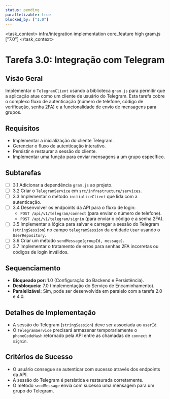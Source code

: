 ```yaml
---
status: pending
parallelizable: true
blocked_by: ["1.0"]
---
```


<task_context>
<domain>infra/integration</domain>
<type>implementation</type>
<scope>core_feature</scope>
<complexity>high</complexity>
<dependencies>gram.js</dependencies>
<unblocks>["7.0"]</unblocks>
</task_context>

# Tarefa 3.0: Integração com Telegram

## Visão Geral
Implementar o `TelegramClient` usando a biblioteca `gram.js` para permitir que a aplicação atue como um cliente de usuário do Telegram. Esta tarefa cobre o complexo fluxo de autenticação (número de telefone, código de verificação, senha 2FA) e a funcionalidade de envio de mensagens para grupos.

## Requisitos
- Implementar a inicialização do cliente Telegram.
- Gerenciar o fluxo de autenticação interativo.
- Persistir e restaurar a sessão do cliente.
- Implementar uma função para enviar mensagens a um grupo específico.

## Subtarefas
- [ ] 3.1 Adicionar a dependência `gram.js` ao projeto.
- [ ] 3.2 Criar o `TelegramService` em `src/infrastructure/services`.
- [ ] 3.3 Implementar o método `initializeClient` que lida com a autenticação.
- [ ] 3.4 Desenvolver os endpoints da API para o fluxo de login:
    - `POST /api/v1/telegram/connect` (para enviar o número de telefone).
    - `POST /api/v1/telegram/signin` (para enviar o código e a senha 2FA).
- [ ] 3.5 Implementar a lógica para salvar e carregar a sessão do Telegram (`stringSession`) no campo `telegramSession` da entidade `User` usando o `UserRepository`.
- [ ] 3.6 Criar um método `sendMessage(groupId, message)`.
- [ ] 3.7 Implementar o tratamento de erros para senhas 2FA incorretas ou códigos de login inválidos.

## Sequenciamento
- **Bloqueado por:** 1.0 (Configuração do Backend e Persistência).
- **Desbloqueia:** 7.0 (Implementação do Serviço de Encaminhamento).
- **Paralelizável:** Sim, pode ser desenvolvida em paralelo com a tarefa 2.0 e 4.0.

## Detalhes de Implementação
- A sessão do Telegram (`stringSession`) deve ser associada ao `userId`.
- O `TelegramService` precisará armazenar temporariamente o `phoneCodeHash` retornado pela API entre as chamadas de `connect` e `signin`.

## Critérios de Sucesso
- O usuário consegue se autenticar com sucesso através dos endpoints da API.
- A sessão do Telegram é persistida e restaurada corretamente.
- O método `sendMessage` envia com sucesso uma mensagem para um grupo do Telegram.
